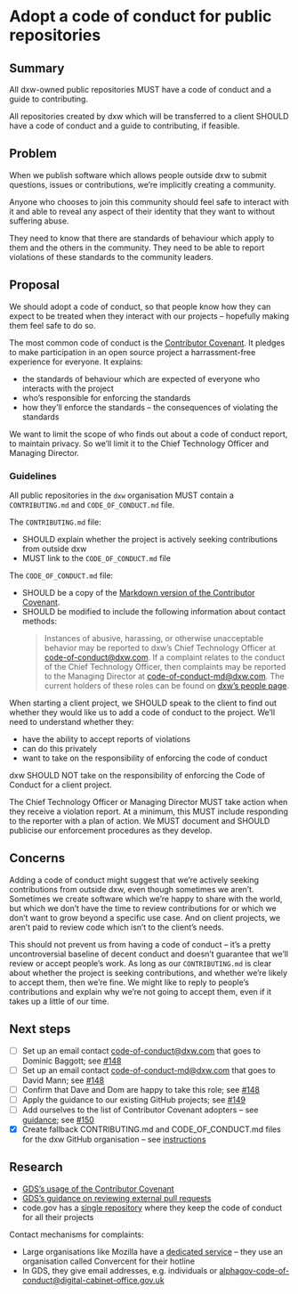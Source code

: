 # Adopt a code of conduct for public repositories

## Summary

All dxw-owned public repositories MUST have a code of conduct and a guide to
contributing.

All repositories created by dxw which will be transferred to a client SHOULD
have a code of conduct and a guide to contributing, if feasible.

## Problem

When we publish software which allows people outside dxw to submit questions,
issues or contributions, we’re implicitly creating a community.

Anyone who chooses to join this community should feel safe to interact with it
and able to reveal any aspect of their identity that they want to without
suffering abuse.

They need to know that there are standards of behaviour which apply to them and
the others in the community. They need to be able to report violations of these
standards to the community leaders.

## Proposal

We should adopt a code of conduct, so that people know how they can expect to be
treated when they interact with our projects – hopefully making them feel safe
to do so.

The most common code of conduct is the
[Contributor Covenant](https://www.contributor-covenant.org/). It pledges to
make participation in an open source project a harrassment-free experience for
everyone. It explains:

- the standards of behaviour which are expected of everyone who interacts with
  the project
- who’s responsible for enforcing the standards
- how they’ll enforce the standards – the consequences of violating the
  standards

We want to limit the scope of who finds out about a code of conduct report, to
maintain privacy. So we’ll limit it to the Chief Technology Officer and Managing
Director.

### Guidelines

All public repositories in the `dxw` organisation MUST contain a
`CONTRIBUTING.md` and `CODE_OF_CONDUCT.md` file.

The `CONTRIBUTING.md` file:

- SHOULD explain whether the project is actively seeking contributions from
  outside dxw
- MUST link to the `CODE_OF_CONDUCT.md` file

The `CODE_OF_CONDUCT.md` file:

- SHOULD be a copy of the
  [Markdown version of the Contributor Covenant](https://www.contributor-covenant.org/version/2/0/code_of_conduct/).
- SHOULD be modified to include the following information about contact methods:
  > Instances of abusive, harassing, or otherwise unacceptable behavior may be
  > reported to dxw’s Chief Technology Officer at code-of-conduct@dxw.com. If a
  > complaint relates to the conduct of the Chief Technology Officer, then
  > complaints may be reported to the Managing Director at
  > code-of-conduct-md@dxw.com. The current holders of these roles can be found
  > on [dxw’s people page](https://www.dxw.com/our-people/).

When starting a client project, we SHOULD speak to the client to find out
whether they would like us to add a code of conduct to the project. We’ll need
to understand whether they:

- have the ability to accept reports of violations
- can do this privately
- want to take on the responsibility of enforcing the code of conduct

dxw SHOULD NOT take on the responsibility of enforcing the Code of Conduct for a
client project.

The Chief Technology Officer or Managing Director MUST take action when they
receive a violation report. At a minimum, this MUST include responding to the
reporter with a plan of action. We MUST document and SHOULD publicise our
enforcement procedures as they develop.

## Concerns

Adding a code of conduct might suggest that we’re actively seeking contributions
from outside dxw, even though sometimes we aren’t. Sometimes we create software
which we’re happy to share with the world, but which we don’t have the time to
review contributions for or which we don’t want to grow beyond a specific use
case. And on client projects, we aren’t paid to review code which isn’t to the
client’s needs.

This should not prevent us from having a code of conduct – it’s a pretty
uncontroversial baseline of decent conduct and doesn’t guarantee that we’ll
review or accept people’s work. As long as our `CONTRIBUTING.md` is clear about
whether the project is seeking contributions, and whether we’re likely to accept
them, then we’re fine. We might like to reply to people’s contributions and
explain why we’re not going to accept them, even if it takes up a little of our
time.

## Next steps

- [ ] Set up an email contact code-of-conduct@dxw.com that goes to Dominic Baggott; see [#148](https://github.com/dxw/tech-team-rfcs/issues/148)
- [ ] Set up an email contact code-of-conduct-md@dxw.com that goes to David Mann; see [#148](https://github.com/dxw/tech-team-rfcs/issues/148)
- [ ] Confirm that Dave and Dom are happy to take this role; see [#148](https://github.com/dxw/tech-team-rfcs/issues/148)
- [ ] Apply the guidance to our existing GitHub projects; see [#149](https://github.com/dxw/tech-team-rfcs/issues/149)
- [ ] Add ourselves to the list of Contributor Covenant adopters – see
  [guidance](https://github.com/ContributorCovenant/contributor_covenant#adding-a-project-to-the-list-of-adopters); see [#150](https://github.com/dxw/tech-team-rfcs/issues/150)
- [x] Create fallback CONTRIBUTING.md and CODE_OF_CONDUCT.md files for the dxw
  GitHub organisation – see
  [instructions](https://help.github.com/en/github/building-a-strong-community/creating-a-default-community-health-file)

## Research

- [GDS’s usage of the Contributor Covenant](https://github.com/search?q=org%3Aalphagov+contributor+covenant&type=Code)
- [GDS’s guidance on reviewing external pull requests](https://github.com/alphagov/styleguides/blob/master/pull-requests.md#reviewing-external-pull-requests)
- code.gov has a [single repository](https://github.com/GSA/code-gov/) where
  they keep the code of conduct for all their projects

Contact mechanisms for complaints:

- Large organisations like Mozilla have a
  [dedicated service](https://www.mozilla.org/en-US/about/governance/policies/participation/reporting/)
  – they use an organisation called Convercent for their hotline
- In GDS, they give email addresses, e.g. individuals or
  alphagov-code-of-conduct@digital-cabinet-office.gov.uk
